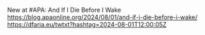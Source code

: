 New at #APA: And If I Die Before I Wake https://blog.apaonline.org/2024/08/01/and-if-i-die-before-i-wake/ https://dfaria.eu/twtxt?hashtag=2024-08-01T12:00:05Z